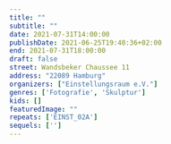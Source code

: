 ```yaml
---
title: ""
subtitle: ""
date: 2021-07-31T14:00:00
publishDate: 2021-06-25T19:40:36+02:00
end: 2021-07-31T18:00:00
draft: false
street: Wandsbeker Chaussee 11
address: "22089 Hamburg"
organizers: ["Einstellungsraum e.V."]
genres: ['Fotografie', 'Skulptur']
kids: []
featuredImage: ""
repeats: ['EINST_02A']
sequels: ['']
---
```


